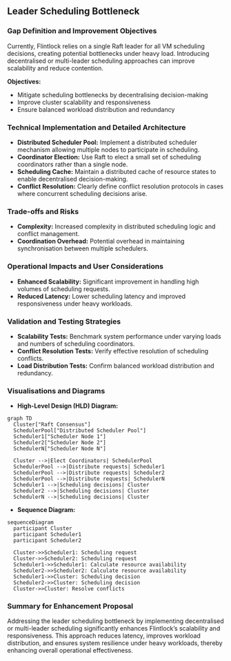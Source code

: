 ## Leader Scheduling Bottleneck

### Gap Definition and Improvement Objectives

Currently, Flintlock relies on a single Raft leader for all VM scheduling decisions, creating potential bottlenecks under heavy load. Introducing decentralised or multi-leader scheduling approaches can improve scalability and reduce contention.

**Objectives:**

* Mitigate scheduling bottlenecks by decentralising decision-making
* Improve cluster scalability and responsiveness
* Ensure balanced workload distribution and redundancy

### Technical Implementation and Detailed Architecture

* **Distributed Scheduler Pool:** Implement a distributed scheduler mechanism allowing multiple nodes to participate in scheduling.
* **Coordinator Election:** Use Raft to elect a small set of scheduling coordinators rather than a single node.
* **Scheduling Cache:** Maintain a distributed cache of resource states to enable decentralised decision-making.
* **Conflict Resolution:** Clearly define conflict resolution protocols in cases where concurrent scheduling decisions arise.

### Trade-offs and Risks

* **Complexity:** Increased complexity in distributed scheduling logic and conflict management.
* **Coordination Overhead:** Potential overhead in maintaining synchronisation between multiple schedulers.

### Operational Impacts and User Considerations

* **Enhanced Scalability:** Significant improvement in handling high volumes of scheduling requests.
* **Reduced Latency:** Lower scheduling latency and improved responsiveness under heavy workloads.

### Validation and Testing Strategies

* **Scalability Tests:** Benchmark system performance under varying loads and numbers of scheduling coordinators.
* **Conflict Resolution Tests:** Verify effective resolution of scheduling conflicts.
* **Load Distribution Tests:** Confirm balanced workload distribution and redundancy.

### Visualisations and Diagrams

* **High-Level Design (HLD) Diagram:**

```mermaid
graph TD
  Cluster["Raft Consensus"]
  SchedulerPool["Distributed Scheduler Pool"]
  Scheduler1["Scheduler Node 1"]
  Scheduler2["Scheduler Node 2"]
  SchedulerN["Scheduler Node N"]

  Cluster -->|Elect Coordinators| SchedulerPool
  SchedulerPool -->|Distribute requests| Scheduler1
  SchedulerPool -->|Distribute requests| Scheduler2
  SchedulerPool -->|Distribute requests| SchedulerN
  Scheduler1 -->|Scheduling decisions| Cluster
  Scheduler2 -->|Scheduling decisions| Cluster
  SchedulerN -->|Scheduling decisions| Cluster
```

* **Sequence Diagram:**

```mermaid
sequenceDiagram
  participant Cluster
  participant Scheduler1
  participant Scheduler2

  Cluster->>Scheduler1: Scheduling request
  Cluster->>Scheduler2: Scheduling request
  Scheduler1->>Scheduler1: Calculate resource availability
  Scheduler2->>Scheduler2: Calculate resource availability
  Scheduler1->>Cluster: Scheduling decision
  Scheduler2->>Cluster: Scheduling decision
  Cluster->>Cluster: Resolve conflicts
```

### Summary for Enhancement Proposal

Addressing the leader scheduling bottleneck by implementing decentralised or multi-leader scheduling significantly enhances Flintlock’s scalability and responsiveness. This approach reduces latency, improves workload distribution, and ensures system resilience under heavy workloads, thereby enhancing overall operational effectiveness.
